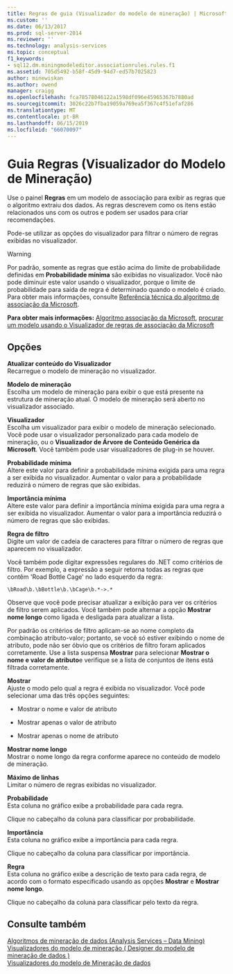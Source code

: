 ```yaml
---
title: Regras de guia (Visualizador do modelo de mineração) | Microsoft Docs
ms.custom: ''
ms.date: 06/13/2017
ms.prod: sql-server-2014
ms.reviewer: ''
ms.technology: analysis-services
ms.topic: conceptual
f1_keywords:
- sql12.dm.miningmodeleditor.associationrules.rules.f1
ms.assetid: 705d5492-b58f-45d9-94d7-ed57b7025823
author: minewiskan
ms.author: owend
manager: craigg
ms.openlocfilehash: fca78578046122a1598df096e45965367b7880ad
ms.sourcegitcommit: 3026c22b7fba19059a769ea5f367c4f51efaf286
ms.translationtype: MT
ms.contentlocale: pt-BR
ms.lasthandoff: 06/15/2019
ms.locfileid: "66070097"
---
```

# <a name="rules-tab-mining-model-viewer"></a>Guia Regras (Visualizador do Modelo de Mineração)
  Use o painel **Regras** em um modelo de associação para exibir as regras que o algoritmo extraiu dos dados. As regras descrevem como os itens estão relacionados uns com os outros e podem ser usados para criar recomendações.  
  
 Pode-se utilizar as opções do visualizador para filtrar o número de regras exibidas no visualizador.  
  
> [!WARNING]  
>  Por padrão, somente as regras que estão acima do limite de probabilidade definidas em **Probabilidade mínima** são exibidas no visualizador. Você não pode diminuir este valor usando o visualizador, porque o limite de probabilidade para saída de regra é determinado quando o modelo é criado. Para obter mais informações, consulte [Referência técnica do algoritmo de associação da Microsoft](data-mining/microsoft-association-algorithm-technical-reference.md).  
  
 **Para obter mais informações:** [Algoritmo associação da Microsoft](data-mining/microsoft-association-algorithm.md), [procurar um modelo usando o Visualizador de regras de associação da Microsoft](data-mining/browse-a-model-using-the-microsoft-association-rules-viewer.md)  
  
## <a name="options"></a>Opções  
 **Atualizar conteúdo do Visualizador**  
 Recarregue o modelo de mineração no visualizador.  
  
 **Modelo de mineração**  
 Escolha um modelo de mineração para exibir o que está presente na estrutura de mineração atual. O modelo de mineração será aberto no visualizador associado.  
  
 **Visualizador**  
 Escolha um visualizador para exibir o modelo de mineração selecionado. Você pode usar o visualizador personalizado para cada modelo de mineração, ou o **Visualizador de Árvore de Conteúdo Genérica da Microsoft**. Você também pode usar visualizadores de plug-in se houver.  
  
 **Probabilidade mínima**  
 Altere este valor para definir a probabilidade mínima exigida para uma regra a ser exibida no visualizador. Aumentar o valor para a probabilidade reduzirá o número de regras que são exibidas.  
  
 **Importância mínima**  
 Altere este valor para definir a importância mínima exigida para uma regra a ser exibida no visualizador. Aumentar o valor para a importância reduzirá o número de regras que são exibidas.  
  
 **Regra de filtro**  
 Digite um valor de cadeia de caracteres para filtrar o número de regras que aparecem no visualizador.  
  
 Você também pode digitar expressões regulares do .NET como critérios de filtro. Por exemplo, a expressão a seguir retorna todas as regras que contêm 'Road Bottle Cage' no lado esquerdo da regra:  
  
 `\bRoad\b.\bBottle\b.\bCage\b.*->.*`  
  
 Observe que você pode precisar atualizar a exibição para ver os critérios de filtro serem aplicados. Você também pode alternar a opção **Mostrar nome longo** como ligada e desligada para atualizar a lista.  
  
 Por padrão os critérios de filtro aplicam-se ao nome completo da combinação atributo-valor; portanto, se você só estiver exibindo o nome de atributo, pode não ser óbvio que os critérios de filtro foram aplicados corretamente. Use a lista suspensa **Mostrar** para selecionar **Mostrar o nome e valor de atributo**e verifique se a lista de conjuntos de itens está filtrada corretamente.  
  
 **Mostrar**  
 Ajuste o modo pelo qual a regra é exibida no visualizador. Você pode selecionar uma das três opções seguintes:  
  
-   Mostrar o nome e valor de atributo  
  
-   Mostrar apenas o valor de atributo  
  
-   Mostrar apenas o nome de atributo  
  
 **Mostrar nome longo**  
 Mostrar o nome longo da regra conforme aparece no conteúdo de modelo de mineração.  
  
 **Máximo de linhas**  
 Limitar o número de regras exibidas no visualizador.  
  
 **Probabilidade**  
 Esta coluna no gráfico exibe a probabilidade para cada regra.  
  
 Clique no cabeçalho da coluna para classificar por probabilidade.  
  
 **Importância**  
 Esta coluna no gráfico exibe a importância para cada regra.  
  
 Clique no cabeçalho da coluna para classificar por importância.  
  
 **Regra**  
 Esta coluna no gráfico exibe a descrição de texto para cada regra, de acordo com o formato especificado usando as opções **Mostrar** e **Mostrar nome longo**.  
  
 Clique no cabeçalho da coluna para classificar pelo texto da regra.  
  
## <a name="see-also"></a>Consulte também  
 [Algoritmos de mineração de dados &#40;Analysis Services – Data Mining&#41;](data-mining/data-mining-algorithms-analysis-services-data-mining.md)   
 [Visualizadores do modelo de mineração &#40; Designer do modelo de mineração de dados &#41;](mining-model-viewers-data-mining-model-designer.md)   
 [Visualizadores do modelo de Mineração de dados](data-mining/data-mining-model-viewers.md)  
  
  
